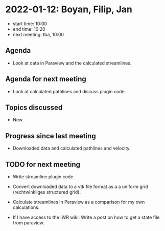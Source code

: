 # 2022-01-12: Boyan, Filip, Jan

* start time: 10:00
* end time: 10:20
* next meeting: tba, 10:00

## Agenda

* Look at data in Paraview and the calculated streamlines.

## Agenda for next meeting

* Look at calculated pathlines and discuss plugin code.

## Topics discussed

* New 

## Progress since last meeting

* Downloaded data and calculated pathlines and velocity.

## TODO for next meeting

* Write streamline plugin code.
* Convert downloaded data to a vtk file format as a a uniform grid (rechtwinkliges structured grid).
* Calculate streamlines in Paraview as a comparison for my own calculations.

* If I have access to the IWR wiki: Write a post on how to get a state file from paraview. 